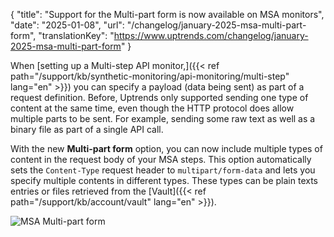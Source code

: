 {
  "title": "Support for the Multi-part form is now available on MSA monitors",
  "date": "2025-01-08",
  "url": "/changelog/january-2025-msa-multi-part-form",
  "translationKey": "https://www.uptrends.com/changelog/january-2025-msa-multi-part-form"
}

When [setting up a Multi-step API monitor,]({{< ref path="/support/kb/synthetic-monitoring/api-monitoring/multi-step" lang="en" >}}) you can specify a payload (data being sent) as part of a request definition. Before, Uptrends only supported sending one type of content at the same time, even though the HTTP protocol does allow multiple parts to be sent. For example, sending some raw text as well as a binary file as part of a single API call.

With the new **Multi-part form** option, you can now include multiple types of content in the request body of your MSA steps. This option automatically sets the `Content-Type` request header to `multipart/form-data` and lets you specify multiple contents in different types. These types can be plain texts entries or files retrieved from the [Vault]({{< ref path="/support/kb/account/vault" lang="en" >}}).

![MSA Multi-part form](/img/content/scr-multi-part-form-msa.min.png)